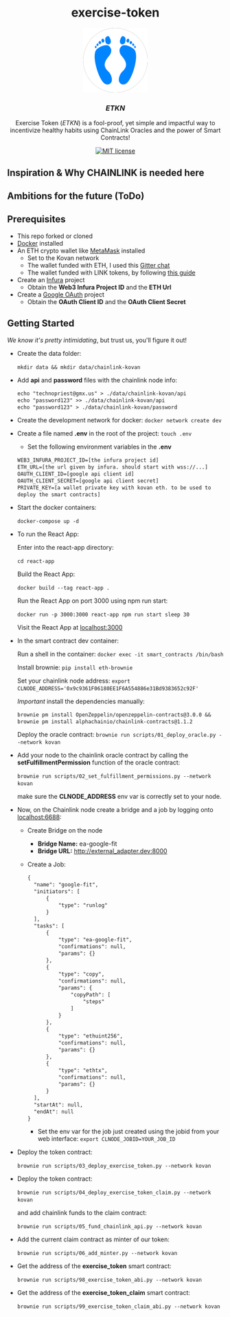 <h1 align="center">
  exercise-token
</h1>

<p align="center">
  <img src="/react-app/src/components/etknlogo.gif" width="150" height="150">
</p>

<h3 align="center">
  <em>ETKN</em>
</h3>

<p align="center">
  Exercise Token (<em>ETKN</em>) is a fool-proof, yet simple and impactful way to incentivize healthy habits using ChainLink Oracles and the power of Smart Contracts!
</p>

<p align="center">
  <a href="https://github.com/technopriest-crypto/exercise-token/blob/main/LICENSE">
    <img alt="MIT license" src="https://img.shields.io/github/license/technopriest-crypto/exercise-token">
  </a>
</p>

## Inspiration & Why CHAINLINK is needed here

## Ambitions for the future (ToDo)

## Prerequisites

- This repo forked or cloned
- [Docker](https://www.docker.com/) installed
- An ETH crypto wallet like [MetaMask](https://metamask.io/) installed
    - Set to the Kovan network
    - The wallet funded with ETH, I used this [Gitter chat](https://gitter.im/kovan-testnet/faucet)
    - The wallet funded with LINK tokens, by following [this guide](https://docs.chain.link/docs/acquire-link)
- Create an [Infura](https://infura.io/) project
    - Obtain the **Web3 Infura Project ID** and the **ETH Url**
- Create a [Google OAuth](https://developers.google.com/identity/protocols/oauth2) project
    - Obtain the **OAuth Client ID** and the **OAuth Client Secret**

## Getting Started

*We know it's pretty intimidating*, but trust us, you'll figure it out!

- Create the data folder:

  `mkdir data && mkdir data/chainlink-kovan`

- Add **api** and **password** files with the chainlink node info:

  ```
  echo "technopriest@gmx.us" > ./data/chainlink-kovan/api
  echo "password123" >> ./data/chainlink-kovan/api
  echo "password123" > ./data/chainlink-kovan/password
  ```

- Create the development network for docker: `docker network create dev`

- Create a file named **.env** in the root of the project: `touch .env`

    - Set the following environment variables in the **.env**

    ```
    WEB3_INFURA_PROJECT_ID=[the infura project id]
    ETH_URL=[the url given by infura. should start with wss://...]
    OAUTH_CLIENT_ID=[google api client id]
    OAUTH_CLIENT_SECRET=[google api client secret]
    PRIVATE_KEY=[a wallet private key with kovan eth. to be used to deploy the smart contracts]
    ```

- Start the docker containers:

  `docker-compose up -d`

- To run the React App:

  Enter into the react-app directory:

  `cd react-app`

  Build the React App:

  `docker build --tag react-app .`

  Run the React App on port 3000 using npm run start:

  `docker run -p 3000:3000 react-app npm run start sleep 30`

  Visit the React App at [localhost:3000](http://localhost:3000/)

- In the smart contract dev container:

  Run a shell in the container: `docker exec -it smart_contracts /bin/bash`

  Install brownie: `pip install eth-brownie`

  Set your chainlink node address: `export CLNODE_ADDRESS='0x9c9361F06180EE1F6A554886e31Bd9383652c92F'`

  *Important* install the dependencies manually:

  ```
  brownie pm install OpenZeppelin/openzeppelin-contracts@3.0.0 && brownie pm install alphachainio/chainlink-contracts@1.1.2
  ```

  Deploy the oracle contract: `brownie run scripts/01_deploy_oracle.py --network kovan`


- Add your node to the chainlink oracle contract by calling the **setFulfillmentPermission** function of the oracle contract:

  `brownie run scripts/02_set_fulfillment_permissions.py --network kovan`

  make sure the **CLNODE_ADDRESS** env var is correctly set to your node.


- Now, on the Chainlink node create a bridge and a job by logging onto [localhost:6688](http://localhost:6688/):

    - Create Bridge on the node

      - **Bridge Name:** ea-google-fit
      - **Bridge URL:** http://external_adapter.dev:8000

    - Create a Job:
      ```
      {
        "name": "google-fit",
      	"initiators": [
      		{
      			"type": "runlog"
      		}
      	],
      	"tasks": [
      		{
      			"type": "ea-google-fit",
      			"confirmations": null,
      			"params": {}
      		},
      		{
      			"type": "copy",
      			"confirmations": null,
      			"params": {
      				"copyPath": [
      					"steps"
      				]
      			}
      		},
      		{
      			"type": "ethuint256",
      			"confirmations": null,
      			"params": {}
      		},
      		{
      			"type": "ethtx",
      			"confirmations": null,
      			"params": {}
      		}
      	],
      	"startAt": null,
      	"endAt": null
      }
      ```

      - Set the env var for the job just created using the jobid from your web interface: `export CLNODE_JOBID=YOUR_JOB_ID`


- Deploy the token contract:

  `brownie run scripts/03_deploy_exercise_token.py --network kovan`

- Deploy the token contract:

  `brownie run scripts/04_deploy_exercise_token_claim.py --network kovan`

  and add chainlink funds to the claim contract:

  `brownie run scripts/05_fund_chainlink_api.py --network kovan`

- Add the current claim contract as minter of our token:

  `brownie run scripts/06_add_minter.py --network kovan`

- Get the address of the **exercise_token** smart contract:

  `brownie run scripts/98_exercise_token_abi.py --network kovan`

- Get the address of the **exercise_token_claim** smart contract:

  `brownie run scripts/99_exercise_token_claim_abi.py --network kovan`
